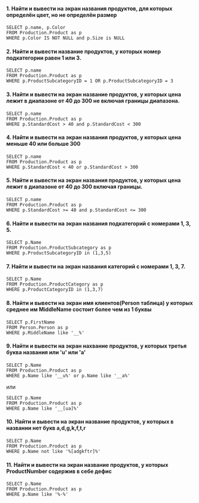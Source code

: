 #### 1. Найти и вывести на экран названия продуктов, для которых определён цвет, но не определён размер
```
SELECT p.name, p.Color
FROM Production.Product as p
WHERE p.Color IS NOT NULL and p.Size is NULL
```
#### 2. Найти и вывести название продуктов, у которых номер подкатегории равен 1 или 3.
```
SELECT p.name
FROM Production.Product as p
WHERE p.ProductSubcategoryID = 1 OR p.ProductSubcategoryID = 3
```
#### 3. Найти и вывести на экран название продуктов, у которых цена лежит в диапазоне от 40 до 300 не включая границы диапазона.
```
SELECT p.name
FROM Production.Product as p
WHERE p.StandardCost > 40 and p.StandardCost < 300
```
#### 4. Найти и вывести на экран названия продуктов, у которых цена меньше 40 или больше 300
```
SELECT p.name
FROM Production.Product as p
WHERE p.StandardCost < 40 or p.StandardCost > 300
```
#### 5. Найти и вывести на экран названия продуктов, у которых цена лежит в диапазоне от 40 до 300 включая границы.
```
SELECT p.name
FROM Production.Product as p
WHERE p.StandardCost >= 40 and p.StandardCost <= 300
```
#### 6. Найти и вывести на экран названия подкатегорий с номерами 1, 3, 5.
```
SELECT p.Name
FROM Production.ProductSubcategory as p
WHERE p.ProductSubcategoryID in (1,3,5)
```
#### 7. Найти и вывести на экран названия категорий с номерами 1, 3, 7.
```
SELECT p.Name
FROM Production.ProductCategory as p
WHERE p.ProductCategoryID in (1,3,7)
```
#### 8. Найти и вывести на экран имя клиентов(Person таблица) у которых среднее им MiddleName состоит более чем из 1 буквы
```
SELECT p.FirstName
FROM Person.Person as p
WHERE p.MiddleName like '__%'
```
#### 9. Найти и вывести на экран нахвание продуктов, у которых третья буква названия или 'u' или 'а'
```
SELECT p.Name
FROM Production.Product as p
WHERE p.Name like '__u%' or p.Name like '__a%'
```
или 
```
SELECT p.Name
FROM Production.Product as p
WHERE p.Name like '__[ua]%'
```

#### 10. Найти и вывести на экран название продуктов, у которых в названии нет букв a,d,g,k,f,t,r
```
SELECT p.Name
FROM Production.Product as p
WHERE p.Name not like '%[adgkftr]%'
```
#### 11. Найти и вывести на экран название продуктов, у которых ProductNumber содержив в себе дефис
```
SELECT p.Name
FROM Production.Product as p
WHERE p.Name like '%-%'
```
